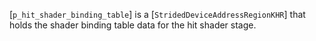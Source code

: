 [`p_hit_shader_binding_table`] is a [`StridedDeviceAddressRegionKHR`]
that holds the shader binding table data for the hit shader stage.